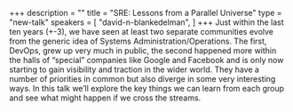 +++
description = ""
title = "SRE: Lessons from a Parallel Universe"
type = "new-talk"
speakers = [
        "david-n-blankedelman",
]
+++
Just within the last ten years (+-3), we have seen at least two separate communities evolve from the generic idea of Systems Administration/Operations. The first, DevOps, grew up very much in public, the second happened more within the halls of “special” companies like Google and Facebook and is only now starting to gain visibility and traction in the wider world. They have a number of priorities in common but also diverge in some very interesting ways. In this talk we’ll explore the key things we can learn from each group and see what might happen if we cross the streams.